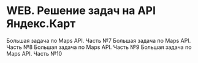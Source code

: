 # WEB. Решение задач на API Яндекс.Карт
Большая задача по Maps API. Часть №7
Большая задача по Maps API. Часть №8
Большая задача по Maps API. Часть №9
Большая задача по Maps API. Часть №10
